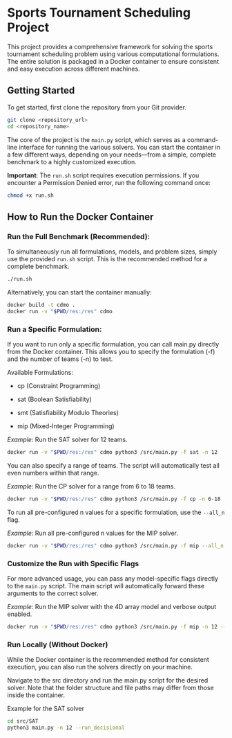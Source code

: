 # Sports Tournament Scheduling Project

This project provides a comprehensive framework for solving the sports tournament scheduling problem using various computational formulations. The entire solution is packaged in a Docker container to ensure consistent and easy execution across different machines.

## Getting Started

To get started, first clone the repository from your Git provider.

```bash
git clone <repository_url>
cd <repository_name>
```

The core of the project is the `main.py` script, which serves as a command-line interface for running the various solvers. You can start the container in a few different ways, depending on your needs—from a simple, complete benchmark to a highly customized execution.

**Important**: The `run.sh` script requires execution permissions. If you encounter a Permission Denied error, run the following command once:

```bash
chmod +x run.sh
```

## How to Run the Docker Container

### Run the Full Benchmark (Recommended):

To simultaneously run all formulations, models, and problem sizes, simply use the provided `run.sh` script. This is the recommended method for a complete benchmark.

```bash
./run.sh
```

Alternatively, you can start the container manually:

```bash
docker build -t cdmo .
docker run -v "$PWD/res:/res" cdmo
```

### Run a Specific Formulation:

If you want to run only a specific formulation, you can call main.py directly from the Docker container. This allows you to specify the formulation (-f) and the number of teams (-n) to test.

Available Formulations:

- cp (Constraint Programming)

- sat (Boolean Satisfiability)

- smt (Satisfiability Modulo Theories)

- mip (Mixed-Integer Programming)

_Example_: Run the SAT solver for 12 teams.

```bash
docker run -v "$PWD/res:/res" cdmo python3 /src/main.py -f sat -n 12
```

You can also specify a range of teams. The script will automatically test all even numbers within that range.

_Example_: Run the CP solver for a range from 6 to 18 teams.

```bash
docker run -v "$PWD/res:/res" cdmo python3 /src/main.py -f cp -n 6-18
```

To run all pre-configured n values for a specific formulation, use the `--all_n` flag.

_Example_: Run all pre-configured n values for the MIP solver.

```bash
docker run -v "$PWD/res:/res" cdmo python3 /src/main.py -f mip --all_n
```

### Customize the Run with Specific Flags

For more advanced usage, you can pass any model-specific flags directly to the `main.py` script. The main script will automatically forward these arguments to the correct solver.

_Example_: Run the MIP solver with the 4D array model and verbose output enabled.

```bash
docker run -v "$PWD/res:/res" cdmo python3 /src/main.py -f mip -n 12 --_4D --run_decisional --verbose
```

### Run Locally (Without Docker)

While the Docker container is the recommended method for consistent execution, you can also run the solvers directly on your machine.

Navigate to the src directory and run the main.py script for the desired solver. Note that the folder structure and file paths may differ from those inside the container.

Example for the SAT solver

```bash
cd src/SAT
python3 main.py -n 12 --run_decisional
```

